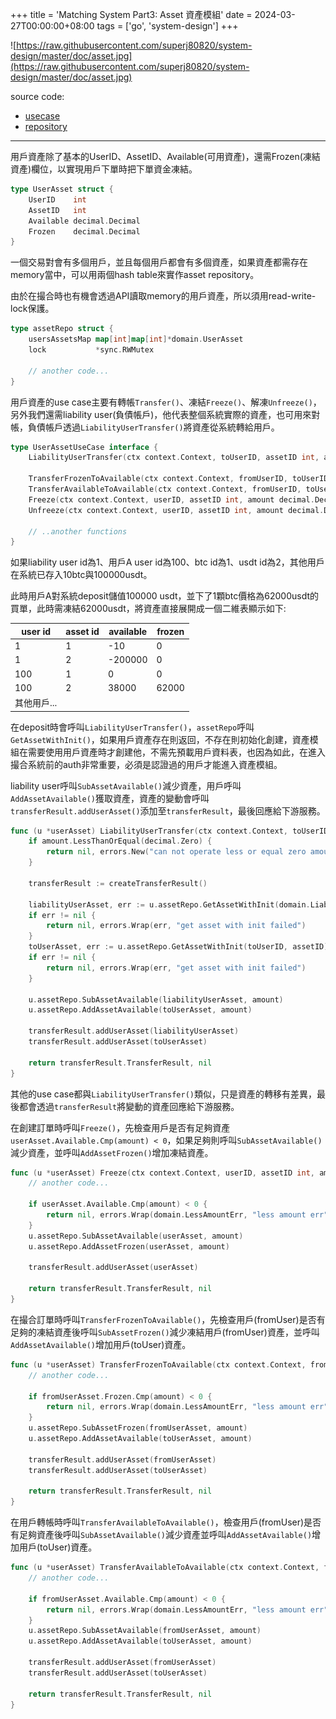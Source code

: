 +++
title = 'Matching System Part3: Asset 資產模組'
date = 2024-03-27T00:00:00+08:00
tags = ['go', 'system-design']
+++

![https://raw.githubusercontent.com/superj80820/system-design/master/doc/asset.jpg](https://raw.githubusercontent.com/superj80820/system-design/master/doc/asset.jpg)

source code:
* [usecase](https://github.com/superj80820/system-design/tree/master/exchange/usecase/asset)
* [repository](https://github.com/superj80820/system-design/tree/master/exchange/repository/asset)

---

用戶資產除了基本的UserID、AssetID、Available(可用資產)，還需Frozen(凍結資產)欄位，以實現用戶下單時把下單資金凍結。

```go
type UserAsset struct {
	UserID    int
	AssetID   int
	Available decimal.Decimal
	Frozen    decimal.Decimal
}

```

一個交易對會有多個用戶，並且每個用戶都會有多個資產，如果資產都需存在memory當中，可以用兩個hash table來實作asset repository。

由於在撮合時也有機會透過API讀取memory的用戶資產，所以須用read-write-lock保護。

```go
type assetRepo struct {
	usersAssetsMap map[int]map[int]*domain.UserAsset
	lock           *sync.RWMutex

	// another code...
}

```

用戶資產的use case主要有轉帳`Transfer()`、凍結`Freeze()`、解凍`Unfreeze()`，另外我們還需liability user(負債帳戶)，他代表整個系統實際的資產，也可用來對帳，負債帳戶透過`LiabilityUserTransfer()`將資產從系統轉給用戶。

```go
type UserAssetUseCase interface {
	LiabilityUserTransfer(ctx context.Context, toUserID, assetID int, amount decimal.Decimal) (*TransferResult, error)

	TransferFrozenToAvailable(ctx context.Context, fromUserID, toUserID int, assetID int, amount decimal.Decimal) (*TransferResult, error)
	TransferAvailableToAvailable(ctx context.Context, fromUserID, toUserID int, assetID int, amount decimal.Decimal) (*TransferResult, error)
	Freeze(ctx context.Context, userID, assetID int, amount decimal.Decimal) (*TransferResult, error)
	Unfreeze(ctx context.Context, userID, assetID int, amount decimal.Decimal) (*TransferResult, error)

	// ..another functions
}

```

如果liability user id為1、用戶A user id為100、btc id為1、usdt id為2，其他用戶在系統已存入10btc與100000usdt。

此時用戶A對系統deposit儲值100000 usdt，並下了1顆btc價格為62000usdt的買單，此時需凍結62000usdt，將資產直接展開成一個二維表顯示如下:

| user id | asset id | available | frozen |
| --- | --- | --- | --- |
| 1 | 1 | -10 | 0 |
| 1 | 2 | -200000 | 0 |
| 100 | 1 | 0 | 0 |
| 100 | 2 | 38000 | 62000 |
| 其他用戶... |  |  |  |

在deposit時會呼叫`LiabilityUserTransfer()`，`assetRepo`呼叫`GetAssetWithInit()`，如果用戶資產存在則返回，不存在則初始化創建，資產模組在需要使用用戶資產時才創建他，不需先預載用戶資料表，也因為如此，在進入撮合系統前的auth非常重要，必須是認證過的用戶才能進入資產模組。

liability user呼叫`SubAssetAvailable()`減少資產，用戶呼叫`AddAssetAvailable()`獲取資產，資產的變動會呼叫`transferResult.addUserAsset()`添加至`transferResult`，最後回應給下游服務。

```go
func (u *userAsset) LiabilityUserTransfer(ctx context.Context, toUserID, assetID int, amount decimal.Decimal) (*domain.TransferResult, error) {
	if amount.LessThanOrEqual(decimal.Zero) {
		return nil, errors.New("can not operate less or equal zero amount")
	}

	transferResult := createTransferResult()

	liabilityUserAsset, err := u.assetRepo.GetAssetWithInit(domain.LiabilityUserID, assetID)
	if err != nil {
		return nil, errors.Wrap(err, "get asset with init failed")
	}
	toUserAsset, err := u.assetRepo.GetAssetWithInit(toUserID, assetID)
	if err != nil {
		return nil, errors.Wrap(err, "get asset with init failed")
	}

	u.assetRepo.SubAssetAvailable(liabilityUserAsset, amount)
	u.assetRepo.AddAssetAvailable(toUserAsset, amount)

	transferResult.addUserAsset(liabilityUserAsset)
	transferResult.addUserAsset(toUserAsset)

	return transferResult.TransferResult, nil
}

```

其他的use case都與`LiabilityUserTransfer()`類似，只是資產的轉移有差異，最後都會透過`transferResult`將變動的資產回應給下游服務。

在創建訂單時呼叫`Freeze()`，先檢查用戶是否有足夠資產`userAsset.Available.Cmp(amount) < 0`，如果足夠則呼叫`SubAssetAvailable()`減少資產，並呼叫`AddAssetFrozen()`增加凍結資產。

```go
func (u *userAsset) Freeze(ctx context.Context, userID, assetID int, amount decimal.Decimal) (*domain.TransferResult, error) {
	// another code...

	if userAsset.Available.Cmp(amount) < 0 {
		return nil, errors.Wrap(domain.LessAmountErr, "less amount err")
	}
	u.assetRepo.SubAssetAvailable(userAsset, amount)
	u.assetRepo.AddAssetFrozen(userAsset, amount)

	transferResult.addUserAsset(userAsset)

	return transferResult.TransferResult, nil
}

```

在撮合訂單時呼叫`TransferFrozenToAvailable()`，先檢查用戶(fromUser)是否有足夠的凍結資產後呼叫`SubAssetFrozen()`減少凍結用戶(fromUser)資產，並呼叫`AddAssetAvailable()`增加用戶(toUser)資產。

```go
func (u *userAsset) TransferFrozenToAvailable(ctx context.Context, fromUserID, toUserID, assetID int, amount decimal.Decimal) (*domain.TransferResult, error) {
	// another code...

	if fromUserAsset.Frozen.Cmp(amount) < 0 {
		return nil, errors.Wrap(domain.LessAmountErr, "less amount err")
	}
	u.assetRepo.SubAssetFrozen(fromUserAsset, amount)
	u.assetRepo.AddAssetAvailable(toUserAsset, amount)

	transferResult.addUserAsset(fromUserAsset)
	transferResult.addUserAsset(toUserAsset)

	return transferResult.TransferResult, nil
}

```

在用戶轉帳時呼叫`TransferAvailableToAvailable()`，檢查用戶(fromUser)是否有足夠資產後呼叫`SubAssetAvailable()`減少資產並呼叫`AddAssetAvailable()`增加用戶(toUser)資產。

```go
func (u *userAsset) TransferAvailableToAvailable(ctx context.Context, fromUserID, toUserID, assetID int, amount decimal.Decimal) (*domain.TransferResult, error) {
	// another code...

	if fromUserAsset.Available.Cmp(amount) < 0 {
		return nil, errors.Wrap(domain.LessAmountErr, "less amount err")
	}
	u.assetRepo.SubAssetAvailable(fromUserAsset, amount)
	u.assetRepo.AddAssetAvailable(toUserAsset, amount)

	transferResult.addUserAsset(fromUserAsset)
	transferResult.addUserAsset(toUserAsset)

	return transferResult.TransferResult, nil
}

```